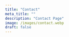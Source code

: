 ```yaml
---
title: "Contact"
meta_title: ""
description: "Contact Page"
image: /images/contact.webp
draft: false
---
```

